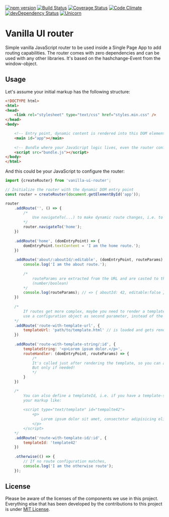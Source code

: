 [![npm version](https://badge.fury.io/js/vanilla-ui-router.svg)](http://badge.fury.io/js/vanilla-ui-router)
[![Build Status](https://travis-ci.org/micromata/vanilla-ui-router.svg?branch=master)](https://travis-ci.org/micromata/vanilla-ui-router)
[![Coverage Status](https://coveralls.io/repos/github/micromata/vanilla-ui-router/badge.svg?branch=master)](https://coveralls.io/github/micromata/vanilla-ui-router?branch=master)
[![Code Climate](https://codeclimate.com/github/micromata/vanilla-ui-router/badges/gpa.svg)](https://codeclimate.com/github/micromata/vanilla-ui-router)
[![devDependency Status](https://david-dm.org/micromata/vanilla-ui-router/dev-status.svg?theme=shields.io)](https://david-dm.org/micromata/vanilla-ui-router#info=devDependencies)
[![Unicorn](https://img.shields.io/badge/unicorn-approved-ff69b4.svg?style=flat)](https://www.youtube.com/watch?v=qRC4Vk6kisY) 

# Vanilla UI router

Simple vanilla JavaScript router to be used inside a Single Page App to add routing capabilities. The router comes with zero dependencies and can be used with any other libraries. It's based on the hashchange-Event from the window-object.

## Usage
Let's assume your initial markup has the following structure: 

```html
<!DOCTYPE html>
<html>
<head>
	<link rel="stylesheet" type="text/css" href="styles.min.css" />
</head>
<body>

	<!-- Entry point, dynamic content is rendered into this DOM element -->
	<main id="app"></main> 
	
	<!-- Bundle where your JavaScript logic lives, even the router configuration -->
	<script src="bundle.js"></script>
</body>
</html>
```

And this could be your JavaScript to configure the router:

```javascript
import {createRouter} from 'vanilla-ui-router';

// Initialize the router with the dynamic DOM entry point
const router = createRouter(document.getElementById('app'));

router
	.addRoute('', () => {
		/* 
			Use navigateTo(...) to make dynamic route changes, i.e. to redirect to another route 
		*/
		router.navigateTo('home');
	})
	
	.addRoute('home', (domEntryPoint) => {
		domEntryPoint.textContent = 'I am the home route.');
	})
	
	.addRoute('about/:aboutId/:editable', (domEntryPoint, routeParams) => {
		console.log('I am the about route.');
		
		/*
			routeParams are extracted from the URL and are casted to the correct type 
			(number/boolean)
		*/
		console.log(routeParams); // => { aboutId: 42, editable:false }
	})
	
	/* 
		If routes get more complex, maybe you need to render a template Url, 
		use a configuration object as second parameter, instead of the function
	*/
	.addRoute('route-with-template-url', {
		templateUrl: 'path/to/template.html' // is loaded and gets rendered 
	})
	
	.addRoute('route-with-template-string/:id', {
		templateString: '<p>Lorem ipsum dolor.</p>',
		routeHandler: (domEntryPoint, routeParams) => {
			/* 
			It's called just after rendering the template, so you can add route-specific logic. 
			But only if needed!
			*/
		}
	})

	/*
		You can also define a templateId, i.e. if you have a template-script inside 
		your markup like:
		
		<script type="text/template" id="tempalte42">
			<p>
				Lorem ipsum dolor sit amet, consectetur adipisicing elit. Dolor, tenetur?
			</p>
		</script>
	*/
	.addRoute('route-with-template-id/:id', {
		templateId: 'template42'
	})
	
	.otherwise(() => {
		// If no route configuration matches, 
		console.log('I am the otherwise route');
	});

```

## License

Please be aware of the licenses of the components we use in this project. Everything else that has been developed by the contributions to this project is under [MIT License](LICENSE).
